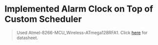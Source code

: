 # Implemented Alarm Clock on Top of Custom Scheduler

> Used Atmel-8266-MCU_Wireless-ATmega128RFA1. Click [here]("Atmel-8266-MCU_Wireless-ATmega128RFA1_Datasheet.pdf") for datasheet.
